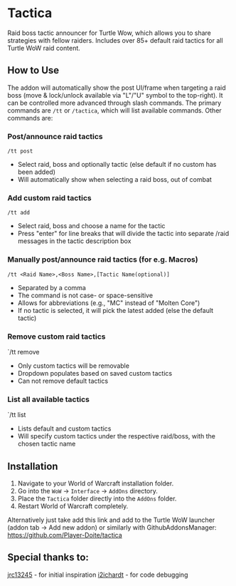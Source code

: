 # Tactica
Raid boss tactic announcer for Turtle Wow, which allows you to share strategies with fellow raiders. Includes over 85+ default raid tactics for all Turtle WoW raid content.

## How to Use
The addon will automatically show the post UI/frame when targeting a raid boss (move & lock/unlock available via "L"/"U" symbol to the top-right). It can be controlled more advanced through slash commands. The primary commands are `/tt` or `/tactica`, which will list available commands.
Other commands are:

### Post/announce raid tactics
`/tt post`
-   Select raid, boss and optionally tactic (else default if no custom has been added)
-   Will automatically show when selecting a raid boss, out of combat

### Add custom raid tactics
`/tt add`
-   Select raid, boss and choose a name for the tactic
-   Press "enter" for line breaks that will divide the tactic into separate /raid messages in the tactic description box

### Manually post/announce raid tactics (for e.g. Macros)
`/tt <Raid Name>,<Boss Name>,[Tactic Name(optional)]`
-   Separated by a comma
-   The command is not case- or space-sensitive
-   Allows for abbreviations (e.g., "MC" instead of "Molten Core")
-   If no tactic is selected, it will pick the latest added (else the default tactic)

### Remove custom raid tactics
`/tt remove
-   Only custom tactics will be removable
-   Dropdown populates based on saved custom tactics
-   Can not remove default tactics

### List all available tactics
`/tt list
-   Lists default and custom tactics
-   Will specify custom tactics under the respective raid/boss, with the chosen tactic name

## Installation
1.  Navigate to your World of Warcraft installation folder.
2.  Go into the `WoW` -> `Interface` -> `AddOns` directory.
3.  Place the `Tactica` folder directly into the `AddOns` folder.
4.  Restart World of Warcraft completely.

Alternatively just take add this link and add to the Turtle WoW launcher (addon tab -> Add new addon) or similarly with GithubAddonsManager: https://github.com/Player-Doite/tactica

## Special thanks to:
[jrc13245](https://github.com/jrc13245/) - for initial inspiration
[i2ichardt](https://github.com/i2ichardt) - for code debugging
